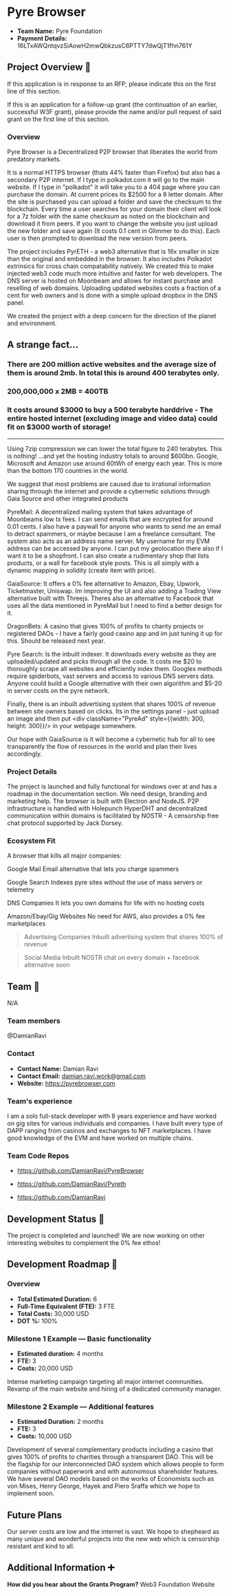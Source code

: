 # Pyre Browser

- **Team Name:** Pyre Foundation
- **Payment Details:** 16LTxAWQntqvzSiAowH2mwQbkzusC6PTTY7dwQjT1fhn761Y

## Project Overview :page_facing_up:

If this application is in response to an RFP, please indicate this on the first line of this section.

If this is an application for a follow-up grant (the continuation of an earlier, successful W3F grant), please provide the name and/or pull request of said grant on the first line of this section.

### Overview

Pyre Browser is a Decentralized P2P browser that liberates the world from predatory markets.

It is a normal HTTPS browser (thats 44% faster than Firefox) but also has a secondary P2P internet. If I type in polkadot.com it will go to the main website. If I type in "polkadot" it will take you to a 404 page where you can purchase the domain. At current prices its $2500 for a 8 letter domain. After the site is purchased you can upload a folder and save the checksum to the blockchain. Every time a user searches for your domain their client will look for a 7z folder with the same checksum as noted on the blockchain and download it from peers. If you want to change the website you just upload the new folder and save again (It costs 0.1 cent in Glimmer to do this). Each user is then prompted to download the new version from peers.

The project includes PyrETH - a web3 alternative that is 16x smaller in size than the original and embedded in the browser. It also includes Polkadot extrinsics for cross chain compatability natively. We created this to make injected web3 code much more intuitive and faster for web developers. The DNS server is hosted on Moonbeam and allows for instant purchase and reselling of web domains. Uploading updated websites costs a fraction of a cent for web owners and is done with a simple upload dropbox in the DNS panel.

We created the project with a deep concern for the direction of the planet and environment. 

A strange fact...
---
### There are 200 million active websites and the average size of them is around 2mb. In total this is around 400 terabytes only.
### 200,000,000 x 2MB = 400TB
### It costs around $3000 to buy a 500 terabyte harddrive - The entire hosted internet (excluding image and video data) could fit on $3000 worth of storage!
---
Using 7zip compression we can lower the total figure to 240 terabytes. This is nothing! ...and yet the hosting industry totals to around $600bn. Google, Microsoft and Amazon use around 60tWh of energy each year. This is more than the bottom 170 countries in the world.

We suggest that most problems are caused due to irrational information sharing through the internet and provide a cybernetic solutions through Gaia Source and other integrated products

PyreMail:
A decentralized mailing system that takes advantage of Moonbeams low tx fees. I can send emails that are encrypted for around 0.01 cents. I also have a paywall for anyone who wants to send me an email to detract spammers, or maybe because I am a freelance consultant. The system also acts as an address name server. My username for my EVM address can be accessed by anyone. I can put my geolocation there also if I want it to be a shopfront. I can also create a rudimentary shop that lists products, or a wall for facebook style posts. This is all simply with a dynamic mapping in solidity (create item with price).

GaiaSource:
It offers a 0% fee alternative to Amazon, Ebay, Upwork, Ticketmaster, Uniswap. Im improving the UI and also adding a Trading View alternative built with Threejs. Theres also an alternative to Facebook that uses all the data mentioned in PyreMail but I need to find a better design for it.

DragonBets:
A casino that gives 100% of profits to charity projects or registered DAOs - I have a fairly good casino app and im just tuning it up for this. Should be released next year.

Pyre Search:
Is the inbuilt indexer. It downloads every website as they are uploaded/updated and picks through all the code. It costs me $20 to thoroughly scrape all websites and efficiently index them. Googles methods require spiderbots, vast servers and access to various DNS servers data. Anyone could build a Google alternative with their own algorithm and $5-20 in server costs on the pyre network.

Finally, there is an inbuilt advertising system that shares 100% of revenue between site owners based on clicks. Its in the settings panel - just upload an image and then put <div className="PyreAd" style={{width: 300, height: 300}}/> in your webpage somewhere.

Our hope with GaiaSource is it will become a cybernetic hub for all to see transparently the flow of resources in the world and plan their lives accordingly.

### Project Details

The project is launched and fully functional for windows over at [](https://pyrebrowser.com) and has a roadmap in the documentation section. We need design, branding and marketing help. The browser is built with Electron and NodeJS. P2P infrastructure is handled with Holepunch HyperDHT and decentralized communication within domains is facilitated by NOSTR - A censorship free chat protocol supported by Jack Dorsey.

### Ecosystem Fit

A browser that kills all major companies:

Google Mail
Email alternative that lets you charge spammers

Google Search
Indexes pyre sites without the use of mass servers or telemetry

DNS Companies
It lets you own domains for life with no hosting costs

Amazon/Ebay/Gig Websites
No need for AWS, also provides a 0% fee marketplaces

>Advertising Companies
Inbuilt advertising system that shares 100% of revenue

>Social Media
Inbuilt NOSTR chat on every domain + facebook alternative soon

## Team :busts_in_silhouette:

N/A

### Team members

@DamianRavi

### Contact

- **Contact Name:** Damian Ravi
- **Contact Email:** damian.ravi.work@gmail.com
- **Website:** https://pyrebrowser.com

### Team's experience

I am a solo full-stack developer with 8 years experience and have worked on gig sites for various individuals and companies. I have built every type of DAPP ranging from casinos and exchanges to NFT marketplaces. I have good knowledge of the EVM and have worked on multiple chains.

### Team Code Repos

- https://github.com/DamianRavi/PyreBrowser
- https://github.com/DamianRavi/Pyreth

- https://github.com/DamianRavi

## Development Status :open_book:

The project is completed and launched! We are now working on other interesting websites to complement the 0% fee ethos!

## Development Roadmap :nut_and_bolt:

### Overview

- **Total Estimated Duration:** 6
- **Full-Time Equivalent (FTE):**  3 FTE
- **Total Costs:** 30,000 USD
- **DOT %:** 100%

### Milestone 1 Example — Basic functionality

- **Estimated duration:** 4 months
- **FTE:**  3
- **Costs:** 20,000 USD
  
Intense marketing campaign targeting all major internet communities. Revamp of the main website and hiring of a dedicated community manager.

### Milestone 2 Example — Additional features

- **Estimated Duration:** 2 months
- **FTE:**  3
- **Costs:** 10,000 USD

Development of several complementary products including a casino that gives 100% of profits to charities through a transparent DAO. This will be the flagship for our interconnected DAO system which allows people to form companies without paperwork and with autonomous shareholder features. We have several DAO models based on the works of Economists such as von Mises, Henry George, Hayek and Piero Sraffa which we hope to implement soon.


## Future Plans

Our server costs are low and the internet is vast. We hope to shepheard as many unique and wonderful projects into the new web which is censorship resistant and kind to all. 

## Additional Information :heavy_plus_sign:

**How did you hear about the Grants Program?** Web3 Foundation Website
